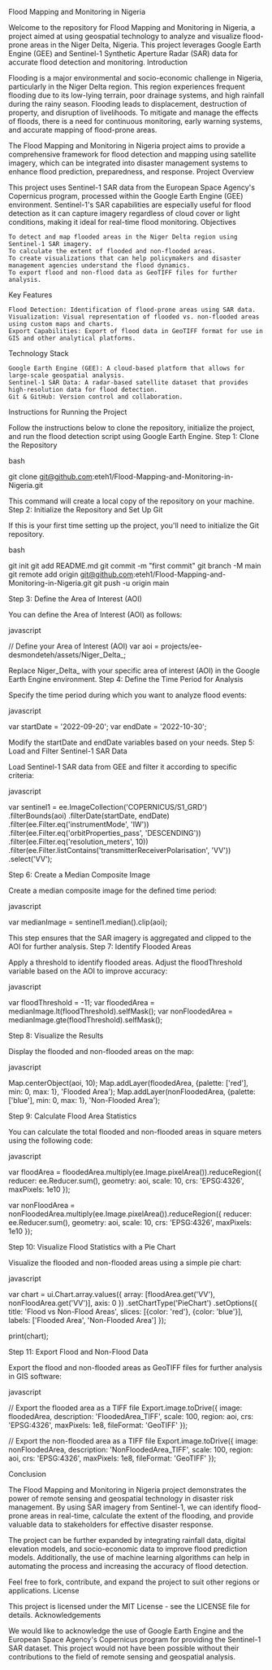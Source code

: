 Flood Mapping and Monitoring in Nigeria

Welcome to the repository for Flood Mapping and Monitoring in Nigeria, a project aimed at using geospatial technology to analyze and visualize flood-prone areas in the Niger Delta, Nigeria. This project leverages Google Earth Engine (GEE) and Sentinel-1 Synthetic Aperture Radar (SAR) data for accurate flood detection and monitoring.
Introduction

Flooding is a major environmental and socio-economic challenge in Nigeria, particularly in the Niger Delta region. This region experiences frequent flooding due to its low-lying terrain, poor drainage systems, and high rainfall during the rainy season. Flooding leads to displacement, destruction of property, and disruption of livelihoods. To mitigate and manage the effects of floods, there is a need for continuous monitoring, early warning systems, and accurate mapping of flood-prone areas.

The Flood Mapping and Monitoring in Nigeria project aims to provide a comprehensive framework for flood detection and mapping using satellite imagery, which can be integrated into disaster management systems to enhance flood prediction, preparedness, and response.
Project Overview

This project uses Sentinel-1 SAR data from the European Space Agency's Copernicus program, processed within the Google Earth Engine (GEE) environment. Sentinel-1's SAR capabilities are especially useful for flood detection as it can capture imagery regardless of cloud cover or light conditions, making it ideal for real-time flood monitoring.
Objectives

    To detect and map flooded areas in the Niger Delta region using Sentinel-1 SAR imagery.
    To calculate the extent of flooded and non-flooded areas.
    To create visualizations that can help policymakers and disaster management agencies understand the flood dynamics.
    To export flood and non-flood data as GeoTIFF files for further analysis.

Key Features

    Flood Detection: Identification of flood-prone areas using SAR data.
    Visualization: Visual representation of flooded vs. non-flooded areas using custom maps and charts.
    Export Capabilities: Export of flood data in GeoTIFF format for use in GIS and other analytical platforms.

Technology Stack

    Google Earth Engine (GEE): A cloud-based platform that allows for large-scale geospatial analysis.
    Sentinel-1 SAR Data: A radar-based satellite dataset that provides high-resolution data for flood detection.
    Git & GitHub: Version control and collaboration.

Instructions for Running the Project

Follow the instructions below to clone the repository, initialize the project, and run the flood detection script using Google Earth Engine.
Step 1: Clone the Repository

bash

git clone git@github.com:eteh1/Flood-Mapping-and-Monitoring-in-Nigeria.git

This command will create a local copy of the repository on your machine.
Step 2: Initialize the Repository and Set Up Git

If this is your first time setting up the project, you'll need to initialize the Git repository.

bash

git init
git add README.md
git commit -m "first commit"
git branch -M main
git remote add origin git@github.com:eteh1/Flood-Mapping-and-Monitoring-in-Nigeria.git
git push -u origin main

Step 3: Define the Area of Interest (AOI)

You can define the Area of Interest (AOI) as follows:

javascript

// Define your Area of Interest (AOI)
var aoi = projects/ee-desmondeteh/assets/Niger_Delta_;

Replace Niger_Delta_ with your specific area of interest (AOI) in the Google Earth Engine environment.
Step 4: Define the Time Period for Analysis

Specify the time period during which you want to analyze flood events:

javascript

var startDate = '2022-09-20';
var endDate = '2022-10-30';

Modify the startDate and endDate variables based on your needs.
Step 5: Load and Filter Sentinel-1 SAR Data

Load Sentinel-1 SAR data from GEE and filter it according to specific criteria:

javascript

var sentinel1 = ee.ImageCollection('COPERNICUS/S1_GRD')
                  .filterBounds(aoi)
                  .filterDate(startDate, endDate)
                  .filter(ee.Filter.eq('instrumentMode', 'IW'))
                  .filter(ee.Filter.eq('orbitProperties_pass', 'DESCENDING'))
                  .filter(ee.Filter.eq('resolution_meters', 10))
                  .filter(ee.Filter.listContains('transmitterReceiverPolarisation', 'VV'))
                  .select('VV');

Step 6: Create a Median Composite Image

Create a median composite image for the defined time period:

javascript

var medianImage = sentinel1.median().clip(aoi);

This step ensures that the SAR imagery is aggregated and clipped to the AOI for further analysis.
Step 7: Identify Flooded Areas

Apply a threshold to identify flooded areas. Adjust the floodThreshold variable based on the AOI to improve accuracy:

javascript

var floodThreshold = -11;
var floodedArea = medianImage.lt(floodThreshold).selfMask();
var nonFloodedArea = medianImage.gte(floodThreshold).selfMask();

Step 8: Visualize the Results

Display the flooded and non-flooded areas on the map:

javascript

Map.centerObject(aoi, 10);
Map.addLayer(floodedArea, {palette: ['red'], min: 0, max: 1}, 'Flooded Area');
Map.addLayer(nonFloodedArea, {palette: ['blue'], min: 0, max: 1}, 'Non-Flooded Area');

Step 9: Calculate Flood Area Statistics

You can calculate the total flooded and non-flooded areas in square meters using the following code:

javascript

var floodArea = floodedArea.multiply(ee.Image.pixelArea()).reduceRegion({
  reducer: ee.Reducer.sum(),
  geometry: aoi,
  scale: 10,
  crs: 'EPSG:4326',
  maxPixels: 1e10
});

var nonFloodArea = nonFloodedArea.multiply(ee.Image.pixelArea()).reduceRegion({
  reducer: ee.Reducer.sum(),
  geometry: aoi,
  scale: 10,
  crs: 'EPSG:4326',
  maxPixels: 1e10
});

Step 10: Visualize Flood Statistics with a Pie Chart

Visualize the flooded and non-flooded areas using a simple pie chart:

javascript

var chart = ui.Chart.array.values({
  array: [floodArea.get('VV'), nonFloodArea.get('VV')],
  axis: 0
})
.setChartType('PieChart')
.setOptions({
  title: 'Flood vs Non-Flood Areas',
  slices: [{color: 'red'}, {color: 'blue'}],
  labels: ['Flooded Area', 'Non-Flooded Area']
});

print(chart);

Step 11: Export Flood and Non-Flood Data

Export the flood and non-flooded areas as GeoTIFF files for further analysis in GIS software:

javascript

// Export the flooded area as a TIFF file
Export.image.toDrive({
  image: floodedArea,
  description: 'FloodedArea_TIFF',
  scale: 100,
  region: aoi,
  crs: 'EPSG:4326',
  maxPixels: 1e8,
  fileFormat: 'GeoTIFF'
});

// Export the non-flooded area as a TIFF file
Export.image.toDrive({
  image: nonFloodedArea,
  description: 'NonFloodedArea_TIFF',
  scale: 100,
  region: aoi,
  crs: 'EPSG:4326',
  maxPixels: 1e8,
  fileFormat: 'GeoTIFF'
});

Conclusion

The Flood Mapping and Monitoring in Nigeria project demonstrates the power of remote sensing and geospatial technology in disaster risk management. By using SAR imagery from Sentinel-1, we can identify flood-prone areas in real-time, calculate the extent of the flooding, and provide valuable data to stakeholders for effective disaster response.

The project can be further expanded by integrating rainfall data, digital elevation models, and socio-economic data to improve flood prediction models. Additionally, the use of machine learning algorithms can help in automating the process and increasing the accuracy of flood detection.

Feel free to fork, contribute, and expand the project to suit other regions or applications.
License

This project is licensed under the MIT License - see the LICENSE file for details.
Acknowledgements

We would like to acknowledge the use of Google Earth Engine and the European Space Agency's Copernicus program for providing the Sentinel-1 SAR dataset. This project would not have been possible without their contributions to the field of remote sensing and geospatial analysis.
